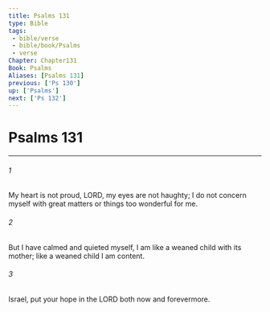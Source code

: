 ```yaml
---
title: Psalms 131
type: Bible
tags:
 - bible/verse
 - bible/book/Psalms
 - verse
Chapter: Chapter131
Book: Psalms
Aliases: [Psalms 131]
previous: ['Ps 130']
up: ['Psalms']
next: ['Ps 132']
---
```

# Psalms 131

***


###### 1 
My heart is not proud, LORD, my eyes are not haughty; I do not concern myself with great matters or things too wonderful for me. 

###### 2 
But I have calmed and quieted myself, I am like a weaned child with its mother; like a weaned child I am content. 

###### 3 
Israel, put your hope in the LORD both now and forevermore. 
